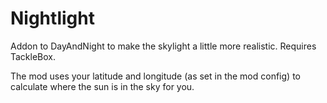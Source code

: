 # Nightlight

Addon to DayAndNight to make the skylight a little more realistic. Requires TackleBox.

The mod uses your latitude and longitude (as set in the mod config) to calculate where the sun is in the sky for you.
